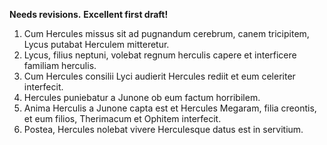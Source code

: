 **Needs revisions.**
**Excellent first draft!**

1. Cum Hercules missus sit ad pugnandum cerebrum, canem tricipitem, Lycus putabat Herculem mitteretur. 
2. Lycus, filius neptuni, volebat regnum herculis capere et interficere familiam herculis. 
3. Cum Hercules consilii Lyci audierit Hercules rediit et eum celeriter interfecit.  
4. Hercules puniebatur a Junone ob eum factum horribilem.  
5. Anima Herculis a Junone capta est et Hercules Megaram, filia creontis, et eum filios, Therimacum et Ophitem interfecit.
6. Postea, Hercules nolebat vivere Herculesque datus est in servitium. 
